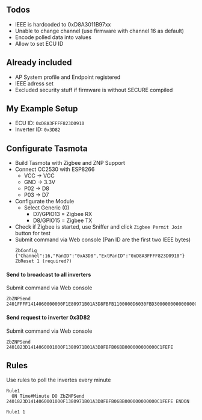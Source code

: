 
## Todos

- IEEE is hardcoded to 0xD8A3011B97xx
- Unable to change channel (use firmware with channel 16 as default)
- Encode polled data into values
- Allow to set ECU ID

## Already included

- AP System profile and Endpoint registered
- IEEE adress set
- Excluded security stuff if firmware is without SECURE compiled

## My Example Setup

- ECU ID: ``0xD8A3FFFF823D0910``
- Inverter ID: ``0x3D82``

## Configurate Tasmota

- Build Tasmota with Zigbee and ZNP Support
- Connect CC2530 with ESP8266
  - VCC -> VCC
  - GND -> 3.3V
  - P02 -> D8
  - P03 -> D7
- Configurate the Module
  - Select Generic (0)
    - D7/GPIO13 = Zigbee RX 
    - D8/GPIO15 = Zigbee TX
- Check if Zigbee is started, use Sniffer and click ``Zigbee Permit Join`` button for test
- Submit command via Web console (Pan ID are the first two IEEE bytes)
  ```
  ZbConfig {"Channel":16,"PanID":"0xA3D8","ExtPanID":"0xD8A3FFFF823D0910"}
  ZbReset 1 (required?)
  ```

#### Send to broadcast to all inverters
Submit command via Web console
```
ZbZNPSend 2401FFFF1414060000000F1E80971B01A3D8FBFB1100000D6030FBD3000000000000000004010281FEFE
```

#### Send request to inverter 0x3D82
Submit command via Web console
```
ZbZNPSend 2401823D1414060001000F1380971B01A3D8FBFB06BB000000000000C1FEFE
```

## Rules

Use rules to poll the invertes every minute

```
Rule1 
  ON Time#Minute DO ZbZNPSend 2401823D1414060001000F1380971B01A3D8FBFB06BB000000000000C1FEFE ENDON
  
Rule1 1
```
